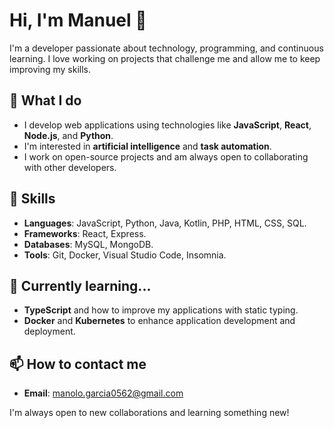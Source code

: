 # Hi, I'm Manuel 👋

I'm a developer passionate about technology, programming, and continuous learning. I love working on projects that challenge me and allow me to keep improving my skills.

## 🚀 What I do
- I develop web applications using technologies like **JavaScript**, **React**, **Node.js**, and **Python**.
- I'm interested in **artificial intelligence** and **task automation**.
- I work on open-source projects and am always open to collaborating with other developers.

## 🔧 Skills
- **Languages**: JavaScript, Python, Java, Kotlin, PHP, HTML, CSS, SQL.
- **Frameworks**: React, Express.
- **Databases**: MySQL, MongoDB.
- **Tools**: Git, Docker, Visual Studio Code, Insomnia.

## 🌱 Currently learning...
- **TypeScript** and how to improve my applications with static typing.
- **Docker** and **Kubernetes** to enhance application development and deployment.

## 📫 How to contact me
- **Email**: [manolo.garcia0562@gmail.com](manolo.garcia0562@gmail.com)

I'm always open to new collaborations and learning something new!
